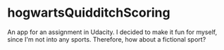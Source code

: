 # hogwartsQuidditchScoring
An app for an assignment in Udacity. I decided to make it fun for myself, since I'm not into any sports. Therefore, how about a fictional sport?
